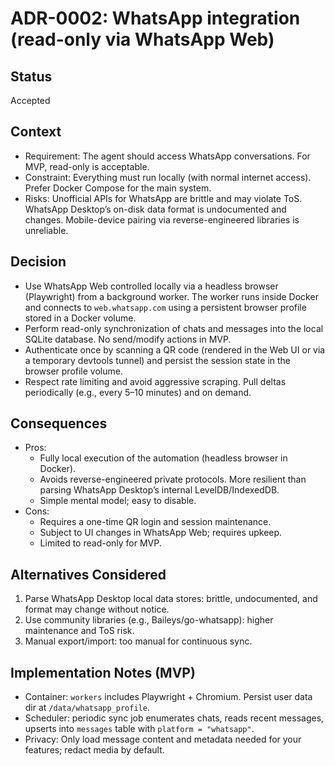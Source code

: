 # ADR-0002: WhatsApp integration (read-only via WhatsApp Web)

## Status

Accepted

## Context
- Requirement: The agent should access WhatsApp conversations. For MVP, read-only is acceptable.
- Constraint: Everything must run locally (with normal internet access). Prefer Docker Compose for the main system.
- Risks: Unofficial APIs for WhatsApp are brittle and may violate ToS. WhatsApp Desktop’s on-disk data format is undocumented and changes. Mobile-device pairing via reverse-engineered libraries is unreliable.
## Decision
- Use WhatsApp Web controlled locally via a headless browser (Playwright) from a background worker. The worker runs inside Docker and connects to `web.whatsapp.com` using a persistent browser profile stored in a Docker volume.
- Perform read-only synchronization of chats and messages into the local SQLite database. No send/modify actions in MVP.
- Authenticate once by scanning a QR code (rendered in the Web UI or via a temporary devtools tunnel) and persist the session state in the browser profile volume.
- Respect rate limiting and avoid aggressive scraping. Pull deltas periodically (e.g., every 5–10 minutes) and on demand.
## Consequences
- Pros:
  - Fully local execution of the automation (headless browser in Docker).
  - Avoids reverse-engineered private protocols. More resilient than parsing WhatsApp Desktop’s internal LevelDB/IndexedDB.
  - Simple mental model; easy to disable.
- Cons:
  - Requires a one-time QR login and session maintenance.
  - Subject to UI changes in WhatsApp Web; requires upkeep.
  - Limited to read-only for MVP.
## Alternatives Considered
1) Parse WhatsApp Desktop local data stores: brittle, undocumented, and format may change without notice.
2) Use community libraries (e.g., Baileys/go-whatsapp): higher maintenance and ToS risk.
3) Manual export/import: too manual for continuous sync.
## Implementation Notes (MVP)
- Container: `workers` includes Playwright + Chromium. Persist user data dir at `/data/whatsapp_profile`.
- Scheduler: periodic sync job enumerates chats, reads recent messages, upserts into `messages` table with `platform = "whatsapp"`.
- Privacy: Only load message content and metadata needed for your features; redact media by default.
